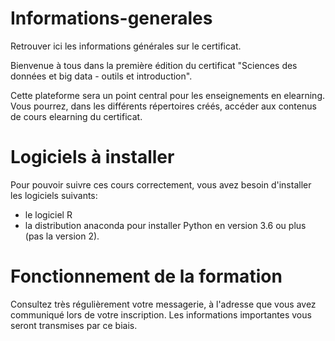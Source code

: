 # Informations-generales
Retrouver ici les informations générales sur le certificat.

Bienvenue à tous dans la première édition du certificat "Sciences des données et big data - outils et introduction".

Cette plateforme sera un point central pour les enseignements en elearning. Vous pourrez, dans les différents répertoires créés, accéder aux contenus de cours elearning du certificat.

# Logiciels à installer
Pour pouvoir suivre ces cours correctement, vous avez besoin d'installer les logiciels suivants:
- le logiciel R
- la distribution anaconda pour installer Python en version 3.6 ou plus (pas la version 2).

# Fonctionnement de la formation
Consultez très régulièrement votre messagerie, à l'adresse que vous avez communiqué lors de votre inscription. Les informations importantes vous seront transmises par ce biais.

